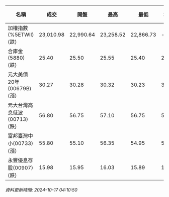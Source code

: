 | 名稱 | 成交 | 開盤 | 最高 | 最低 | 均價 | 成交金額(億) | 昨收 | 漲跌幅 | 漲跌 | 總量 | 昨量 | 振幅 |
| -------- | -------- | -------- | -------- |-------- | -------- | -------- |-------- |-------- |-------- | -------- | -------- |-------- |
|加權指數(%5ETWII) (跌)|23,010.98|22,990.64|23,258.52|22,866.73|-|4,112.80|23,292.04|1.21%|281.06|8,168,374|0|1.68%|
|合庫金(5880) (跌)|25.40|25.50|25.55|25.40|25.45|2.86|25.55|0.59%|0.15|11,220|14,006|0.59%|
|元大美債20年(00679B) (漲)|30.27|30.28|30.32|30.23|30.28|25.23|29.98|0.97%|0.29|83,312|66,513|0.30%|
|元大台灣高息低波(00713) (跌)|56.80|56.75|57.10|56.75|56.89|8.35|57.10|0.53%|0.30|14,676|8,331|0.61%|
|富邦臺灣中小(00733) (漲)|55.80|55.10|56.35|54.95|55.85|1.02|55.55|0.45%|0.25|1,827|1,477|2.52%|
|永豐優息存股(00907) (跌)|15.98|15.95|16.03|15.89|15.98|0.706|16.01|0.19%|0.03|4,419|3,976|0.87%|
###### 資料更新時間: 2024-10-17 04:10:50